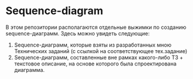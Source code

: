 # Sequence-diagram
В этом репозитории располагаются отдельные выжимки по созданию sequence-диаграмм. 
Здесь можно увидеть следующие:
1. Sequence-диаграмм, которые взяты из разработанных мною Технических заданий (с ссылкой на соответствующее тех.задание)
2. Sequence-диаграмм, составленные вне рамках какого-либо ТЗ + текстовое описание, на основе которого была спроектирована диаграмма.
